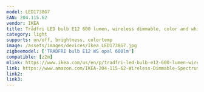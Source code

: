 ```yaml
---
model: LED1738G7
EAN: 204.115.62
vendor: IKEA
title: Trådfri LED bulb E12 600 lumen, wireless dimmable, color and white spectrum opal
category: light
supports: on/off, brightness, colortemp
image: /assets/images/devices/Ikea_LED1738G7.jpg
zigbeemodel: ['TRADFRI bulb E12 WS opal 600lm']
compatible: [z2m]
mlink: https://www.ikea.com/us/en/p/tradfri-led-bulb-e12-600-lumen-wireless-dimmable-color-and-white-spectrum-opal-30411566/
link: https://www.amazon.com/IKEA-204-115-62-Wireless-Dimmable-Spectrum/dp/B07KM993VV
link2: 
link3: 
---
```

